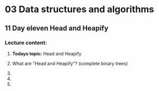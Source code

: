 # 03 Data structures and algorithms
## 11 Day eleven Head and Heapify

### Lecture content:

1. **Todays topic:** Head and Heapify

2. What are "Head and Heapify"? (complete binary trees)

3. 

4. 

5. 